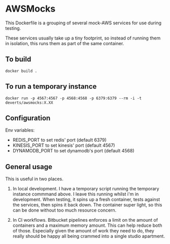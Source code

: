 # AWSMocks

This Dockerfile is a grouping of several mock-AWS services for use during testing.

These services usually take up a tiny footprint, so instead of running them in isolation, this runs them as part of the same container.

## To build
`docker build .`

## To run a temporary instance
`docker run -p 4567:4567 -p 4568:4568 -p 6379:6379 --rm -i -t deverts/awsmocks:X.XX`

## Configuration
Env variables:
- REDIS_PORT to set redis' port (default 6379)
- KINESIS_PORT to set kinesis' port (default 4567)
- DYNAMODB_PORT to set dynamodb's port (default 4568)

## General usage
This is useful in two places.

1) In local development. I have a temporary script running the temporary instance commmand above. I leave this running whilst i'm in development. When testing, it spins up a fresh container, tests against the services, then spins it back down. The container super light, so this can be done without too much resource concern.

2) In CI workflows. Bitbucket pipelines enforces a limit on the amount of containers and a maximum memory amount. This can help reduce both of those. Especially given the amount of work they need to do, they really should be happy all being crammed into a single studio apartment.